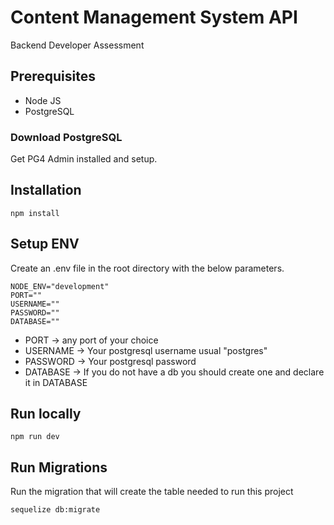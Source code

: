 # Content Management System API
 Backend Developer Assessment
 
## Prerequisites
- Node JS
- PostgreSQL

### Download PostgreSQL

Get PG4 Admin installed and setup.
 
## Installation

```
npm install
```

## Setup ENV
Create an .env file in the root directory with the below parameters.

```
NODE_ENV="development"
PORT=""
USERNAME=""
PASSWORD=""
DATABASE=""
```

- PORT -> any port of your choice
- USERNAME -> Your postgresql username usual "postgres"
- PASSWORD -> Your postgresql password
- DATABASE -> If you do not have a db you should create one and declare it in DATABASE

## Run locally

```
npm run dev
```

## Run Migrations

 Run the migration that will create the table needed to run this project
 
```
sequelize db:migrate
```
